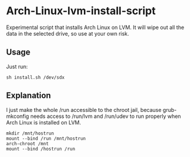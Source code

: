 # Arch-Linux-lvm-install-script
Experimental script that installs Arch Linux on LVM. It will wipe out all the data in the selected drive, so use at your own risk. 

## Usage
Just run:
```
sh install.sh /dev/sdx
```

## Explanation
I just make the whole /run accessible to the chroot jail, because grub-mkconfig needs access to /run/lvm and /run/udev to run properly when Arch Linux is installed on LVM.
```
mkdir /mnt/hostrun
mount --bind /run /mnt/hostrun
arch-chroot /mnt
mount --bind /hostrun /run
```
